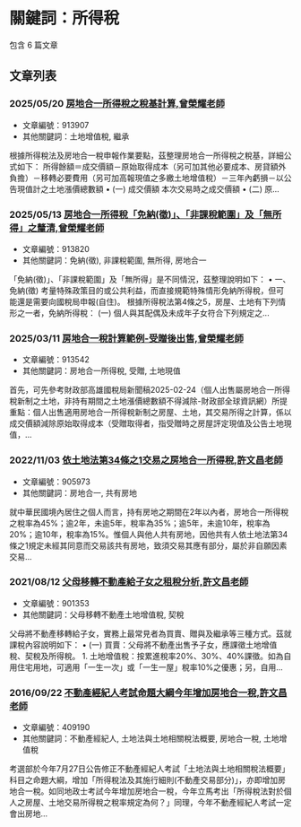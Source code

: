 # 關鍵詞：所得稅

包含 6 篇文章

## 文章列表

### 2025/05/20 [房地合一所得稅之稅基計算,曾榮耀老師](../../articles/913907_%E6%88%BF%E5%9C%B0%E5%90%88%E4%B8%80%E6%89%80%E5%BE%97%E7%A8%85%E4%B9%8B%E7%A8%85%E5%9F%BA%E8%A8%88%E7%AE%97%2C%E6%9B%BE%E6%A6%AE%E8%80%80%E8%80%81%E5%B8%AB.md)
- 文章編號：913907
- 其他關鍵詞：土地增值稅, 繼承

根據所得稅法及房地合一稅申報作業要點，茲整理房地合一所得稅之稅基，詳細公式如下： 所得餘額＝成交價額－原始取得成本（另可加其他必要成本、房貸額外負擔）－移轉必要費用（另可加高報現值之多繳土地增值稅）－三年內虧損－以公告現值計之土地漲價總數額 • (一) 成交價額 本次交易時之成交價額 • (二) 原...

### 2025/05/13 [房地合一所得稅「免納(徵)」、「非課稅範圍」及「無所得」之釐清,曾榮耀老師](../../articles/913820_%E6%88%BF%E5%9C%B0%E5%90%88%E4%B8%80%E6%89%80%E5%BE%97%E7%A8%85%E3%80%8C%E5%85%8D%E7%B4%8D%28%E5%BE%B5%29%E3%80%8D%E3%80%81%E3%80%8C%E9%9D%9E%E8%AA%B2%E7%A8%85%E7%AF%84%E5%9C%8D%E3%80%8D%E5%8F%8A%E3%80%8C%E7%84%A1%E6%89%80%E5%BE%97%E3%80%8D%E4%B9%8B%E9%87%90%E6%B8%85%2C%E6%9B%BE%E6%A6%AE%E8%80%80%E8%80%81%E5%B8%AB.md)
- 文章編號：913820
- 其他關鍵詞：免納(徵), 非課稅範圍, 無所得, 房地合一

「免納(徵)」、「非課稅範圍」及「無所得」是不同情況，茲整理說明如下： • 一、免納(徵) 考量特殊政策目的或公共利益，而直接規範特殊情形免納所得稅，但可能還是需要向國稅局申報(自住)。 根據所得稅法第4條之5，房屋、土地有下列情形之一者，免納所得稅： (一) 個人與其配偶及未成年子女符合下列規定之...

### 2025/03/11 [房地合一稅計算範例-受贈後出售,曾榮耀老師](../../articles/913542_%E6%88%BF%E5%9C%B0%E5%90%88%E4%B8%80%E7%A8%85%E8%A8%88%E7%AE%97%E7%AF%84%E4%BE%8B-%E5%8F%97%E8%B4%88%E5%BE%8C%E5%87%BA%E5%94%AE%2C%E6%9B%BE%E6%A6%AE%E8%80%80%E8%80%81%E5%B8%AB.md)
- 文章編號：913542
- 其他關鍵詞：房地合一所得稅, 受贈, 土地現值

首先，可先參考財政部高雄國稅局新聞稿2025-02-24（個人出售屬房地合一所得稅新制之土地，非持有期間之土地漲價總數額不得減除-財政部全球資訊網）所提重點：個人出售適用房地合一所得稅新制之房屋、土地，其交易所得之計算，係以成交價額減除原始取得成本（受贈取得者，指受贈時之房屋評定現值及公告土地現值，...

### 2022/11/03 [依土地法第34條之1交易之房地合一所得稅,許文昌老師](../../articles/905973_%E4%BE%9D%E5%9C%9F%E5%9C%B0%E6%B3%95%E7%AC%AC34%E6%A2%9D%E4%B9%8B1%E4%BA%A4%E6%98%93%E4%B9%8B%E6%88%BF%E5%9C%B0%E5%90%88%E4%B8%80%E6%89%80%E5%BE%97%E7%A8%85%2C%E8%A8%B1%E6%96%87%E6%98%8C%E8%80%81%E5%B8%AB.md)
- 文章編號：905973
- 其他關鍵詞：房地合一, 共有房地

就中華民國境內居住之個人而言，持有房地之期間在2年以內者，房地合一所得稅之稅率為45%；逾2年，未逾5年，稅率為35%；逾5年，未逾10年，稅率為20%；逾10年，稅率為15%。惟個人與他人共有房地，因他共有人依土地法第34條之1規定未經其同意而交易該共有房地，致須交易其應有部分，屬於非自願因素交易...

### 2021/08/12 [父母移轉不動產給子女之租稅分析,許文昌老師](../../articles/901353_%E7%88%B6%E6%AF%8D%E7%A7%BB%E8%BD%89%E4%B8%8D%E5%8B%95%E7%94%A2%E7%B5%A6%E5%AD%90%E5%A5%B3%E4%B9%8B%E7%A7%9F%E7%A8%85%E5%88%86%E6%9E%90%2C%E8%A8%B1%E6%96%87%E6%98%8C%E8%80%81%E5%B8%AB.md)
- 文章編號：901353
- 其他關鍵詞：父母移轉不動產土地增值稅, 契稅

父母將不動產移轉給子女，實務上最常見者為買賣、贈與及繼承等三種方式。茲就課稅內容說明如下： • (一) 買賣：父母將不動產出售予子女，應課徵土地增值稅、契稅及所得稅。 1. 土地增值稅：按累進稅率20%、30%、40%課徵。如為自用住宅用地，可適用「一生一次」或「一生一屋」稅率10%之優惠；另，自用...

### 2016/09/22 [不動產經紀人考試命題大綱今年增加房地合一稅,許文昌老師](../../articles/409190_%E4%B8%8D%E5%8B%95%E7%94%A2%E7%B6%93%E7%B4%80%E4%BA%BA%E8%80%83%E8%A9%A6%E5%91%BD%E9%A1%8C%E5%A4%A7%E7%B6%B1%E4%BB%8A%E5%B9%B4%E5%A2%9E%E5%8A%A0%E6%88%BF%E5%9C%B0%E5%90%88%E4%B8%80%E7%A8%85%2C%E8%A8%B1%E6%96%87%E6%98%8C%E8%80%81%E5%B8%AB.md)
- 文章編號：409190
- 其他關鍵詞：不動產經紀人, 土地法與土地相關稅法概要, 房地合一稅, 土地增值稅

考選部於今年7月27日公告修正不動產經紀人考試「土地法與土地相關稅法概要」科目之命題大綱，增加「所得稅法及其施行細則(不動產交易部分)」，亦即增加房地合一稅。如同地政士考試今年增加房地合一稅，今年立馬考出「所得稅法對於個人之房屋、土地交易所得稅之稅率規定為何？」同理，今年不動產經紀人考試一定會出房地...

